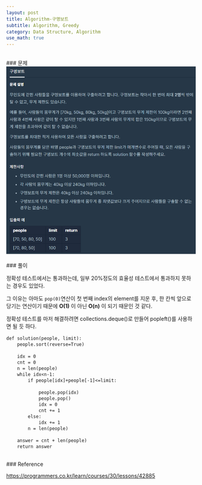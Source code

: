 ```yaml
---
layout: post
title: Algorithm-구명보트
subtitle: Algorithm, Greedy
category: Data Structure, Algorithm
use_math: true
---
```


<br>
### 문제

<center><img src = '/post_img/200314/image1.png' width="600"/></center>

<br>
### 풀이

정확성 테스트에서는 통과하는데, 일부 20%정도의 효율성 테스트에서 통과하지 못하는 경우도 있었다.

그 이유는 아마도 ```pop(0)```연산이 첫 번째 index의 element를 지운 후, 한 칸씩 앞으로 당기는 연산이기 때문에 __O(1)__ 이 아닌 __O(n)__ 이 되기 때문인 것 같다.

정확성 테스트를 마저 해결하려면 collections.deque()로 만들어 popleft()를 사용하면 될 듯 하다.

```
def solution(people, limit):
    people.sort(reverse=True)

    idx = 0
    cnt = 0
    n = len(people)
    while idx<n-1:
        if people[idx]+people[-1]<=limit:

            people.pop(idx)
            people.pop()
            idx = 0
            cnt += 1
        else:
            idx += 1
        n = len(people)

    answer = cnt + len(people)
    return answer
```

<br>
### Reference

https://programmers.co.kr/learn/courses/30/lessons/42885
